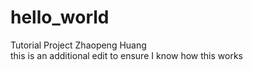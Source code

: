 # hello_world
Tutorial Project
Zhaopeng Huang
<br /> this is an additional edit to ensure I know how this works
